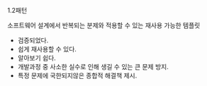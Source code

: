 1.2패턴

소프트웨어 설계에서 반복되는 분제와 적용할 수 있는 재사용 가능한 템플릿
- 검증되었다.
- 쉽게 재사용할 수 있다.
- 알아보기 쉽다.
- 개발과정 중 사소한 실수로 인해 생길 수 있는 큰 문제 방지.
- 특정 문제에 국한되지않은 종합적 해결책 제시.

